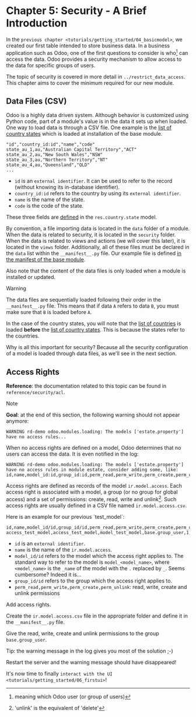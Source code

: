 # Chapter 5: Security - A Brief Introduction

In the `previous chapter <tutorials/getting_started/04_basicmodel>`, we
created our first table intended to store business data. In a business
application such as Odoo, one of the first questions to consider is
who[^1] can access the data. Odoo provides a security mechanism to allow
access to the data for specific groups of users.

The topic of security is covered in more detail in
`../restrict_data_access`. This chapter aims to cover the minimum
required for our new module.

## Data Files (CSV)

Odoo is a highly data driven system. Although behavior is customized
using Python code, part of a module's value is in the data it sets up
when loaded. One way to load data is through a CSV file. One example is
the [list of country
states](%7BGITHUB_PATH%7D/odoo/addons/base/data/res.country.state.csv)
which is loaded at installation of the
<span class="title-ref">base</span> module.

``` text
"id","country_id:id","name","code"
state_au_1,au,"Australian Capital Territory","ACT"
state_au_2,au,"New South Wales","NSW"
state_au_3,au,"Northern Territory","NT"
state_au_4,au,"Queensland","QLD"
...
```

- `id` is an `external identifier`. It can be used to refer to the
  record (without knowing its in-database identifier).
- `country_id:id` refers to the country by using its
  `external identifier`.
- `name` is the name of the state.
- `code` is the code of the state.

These three fields are
[defined](https://github.com/odoo/odoo/blob/2ad2f3d6567b6266fc42c6d2999d11f3066b282c/odoo/addons/base/models/res_country.py#L108-L111)
in the `res.country.state` model.

By convention, a file importing data is located in the `data` folder of
a module. When the data is related to security, it is located in the
`security` folder. When the data is related to views and actions (we
will cover this later), it is located in the `views` folder.
Additionally, all of these files must be declared in the `data` list
within the `__manifest__.py` file. Our example file is defined [in the
manifest of the base
module](https://github.com/odoo/odoo/blob/e8697f609372cd61b045c4ee2c7f0fcfb496f58a/odoo/addons/base/__manifest__.py#L29).

Also note that the content of the data files is only loaded when a
module is installed or updated.

> [!WARNING]
> The data files are sequentially loaded following their order in the
> `__manifest__.py` file. This means that if data `A` refers to data
> `B`, you must make sure that `B` is loaded before `A`.
>
> In the case of the country states, you will note that the [list of
> countries](https://github.com/odoo/odoo/blob/e8697f609372cd61b045c4ee2c7f0fcfb496f58a/odoo/addons/base/__manifest__.py#L22)
> is loaded **before** the [list of country
> states](https://github.com/odoo/odoo/blob/e8697f609372cd61b045c4ee2c7f0fcfb496f58a/odoo/addons/base/__manifest__.py#L29).
> This is because the states refer to the countries.

Why is all this important for security? Because all the security
configuration of a model is loaded through data files, as we'll see in
the next section.

## Access Rights

**Reference**: the documentation related to this topic can be found in
`reference/security/acl`.

> [!NOTE]
> **Goal**: at the end of this section, the following warning should not
> appear anymore:
>
> ``` text
> WARNING rd-demo odoo.modules.loading: The models ['estate.property'] have no access rules...
> ```

When no access rights are defined on a model, Odoo determines that no
users can access the data. It is even notified in the log:

``` text
WARNING rd-demo odoo.modules.loading: The models ['estate.property'] have no access rules in module estate, consider adding some, like:
id,name,model_id:id,group_id:id,perm_read,perm_write,perm_create,perm_unlink
```

Access rights are defined as records of the model `ir.model.access`.
Each access right is associated with a model, a group (or no group for
global access) and a set of permissions: create, read, write and
unlink[^2]. Such access rights are usually defined in a CSV file named
`ir.model.access.csv`.

Here is an example for our previous \`test_model\`:

``` text
id,name,model_id/id,group_id/id,perm_read,perm_write,perm_create,perm_unlink
access_test_model,access_test_model,model_test_model,base.group_user,1,0,0,0
```

- `id` is an `external identifier`.
- `name` is the name of the `ir.model.access`.
- `model_id/id` refers to the model which the access right applies to.
  The standard way to refer to the model is `model_<model_name>`, where
  `<model_name>` is the `_name` of the model with the `.` replaced by
  `_`. Seems cumbersome? Indeed it is...
- `group_id/id` refers to the group which the access right applies to.
- `perm_read,perm_write,perm_create,perm_unlink`: read, write, create
  and unlink permissions

<div class="exercise">

Add access rights.

Create the `ir.model.access.csv` file in the appropriate folder and
define it in the `__manifest__.py` file.

Give the read, write, create and unlink permissions to the group
`base.group_user`.

Tip: the warning message in the log gives you most of the solution ;-)

</div>

Restart the server and the warning message should have disappeared!

It's now time to finally
`interact with the UI <tutorials/getting_started/06_firstui>`!

[^1]: meaning which Odoo user (or group of users)

[^2]: 'unlink' is the equivalent of 'delete'
